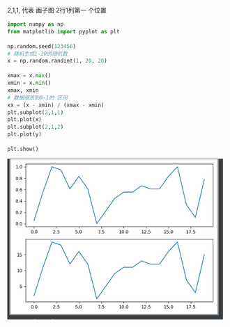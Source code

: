 2,1,1,  代表 画子图 2行1列第一 个位置

```python
import numpy as np
from matplotlib import pyplot as plt

np.random.seed(123456)
# 随机生成1-20的随机数
x = np.random.randint(1, 20, 20)

xmax = x.max()
xmin = x.min()
xmax, xmin
# 数据缩放到0-1的 区间
xx = (x - xmin) / (xmax - xmin)
plt.subplot(2,1,1)
plt.plot(x)
plt.subplot(2,1,2)
plt.plot(y)

plt.show()
```
![plt1](res/plt_1.png)
